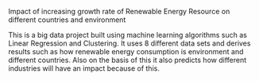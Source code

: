 Impact of increasing growth rate of Renewable Energy Resource on different countries and environment

This is a big data project built using machine learning algorithms such as Linear Regression and Clustering. It uses 8 different data sets and derives results such as how renewable energy consumption is environment and different countries. Also on the basis of this it also predicts how different industries will have an impact because of this.



